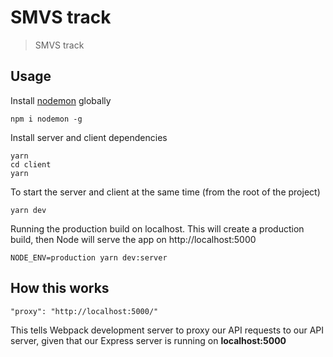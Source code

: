 # SMVS track

> SMVS track

## Usage

Install [nodemon](https://github.com/remy/nodemon) globally

```
npm i nodemon -g
```

Install server and client dependencies

```
yarn
cd client
yarn
```

To start the server and client at the same time (from the root of the project)

```
yarn dev
```

Running the production build on localhost. This will create a production build, then Node will serve the app on http://localhost:5000

```
NODE_ENV=production yarn dev:server
```

## How this works

```
"proxy": "http://localhost:5000/"
```

This tells Webpack development server to proxy our API requests to our API server, given that our Express server is running on **localhost:5000**


